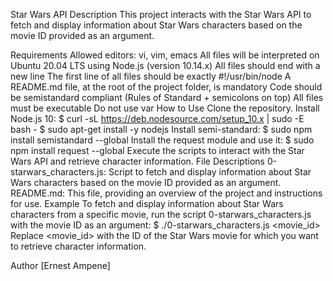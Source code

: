 
Star Wars API
Description
This project interacts with the Star Wars API to fetch and display information about Star Wars characters based on the movie ID provided as an argument.

Requirements
Allowed editors: vi, vim, emacs
All files will be interpreted on Ubuntu 20.04 LTS using Node.js (version 10.14.x)
All files should end with a new line
The first line of all files should be exactly #!/usr/bin/node
A README.md file, at the root of the project folder, is mandatory
Code should be semistandard compliant (Rules of Standard + semicolons on top)
All files must be executable
Do not use var
How to Use
Clone the repository.
Install Node.js 10:
$ curl -sL https://deb.nodesource.com/setup_10.x | sudo -E bash -
$ sudo apt-get install -y nodejs
Install semi-standard:
$ sudo npm install semistandard --global
Install the request module and use it:
$ sudo npm install request --global
Execute the scripts to interact with the Star Wars API and retrieve character information.
File Descriptions
0-starwars_characters.js: Script to fetch and display information about Star Wars characters based on the movie ID provided as an argument.
README.md: This file, providing an overview of the project and instructions for use.
Example
To fetch and display information about Star Wars characters from a specific movie, run the script 0-starwars_characters.js with the movie ID as an argument:
$ ./0-starwars_characters.js <movie_id>
Replace <movie_id> with the ID of the Star Wars movie for which you want to retrieve character information.

Author
[Ernest Ampene]
